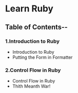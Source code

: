 # Learn Ruby 
## Table of Contents--

### 1.Introduction to Ruby
- Introduction to Ruby
- Putting the Form in Formatter


### 2.Control Flow in Ruby
- Control Flow in Ruby
- Thith Meanth War!